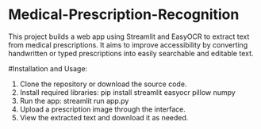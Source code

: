 # Medical-Prescription-Recognition

This project builds a web app using Streamlit and EasyOCR to extract text from medical prescriptions. It aims to improve accessibility by converting handwritten or typed prescriptions into easily searchable and editable text.

#Installation and Usage:
1) Clone the repository or download the source code.
2) Install required libraries: pip install streamlit easyocr pillow numpy
3) Run the app: streamlit run app.py
4) Upload a prescription image through the interface.
5) View the extracted text and download it as needed.
